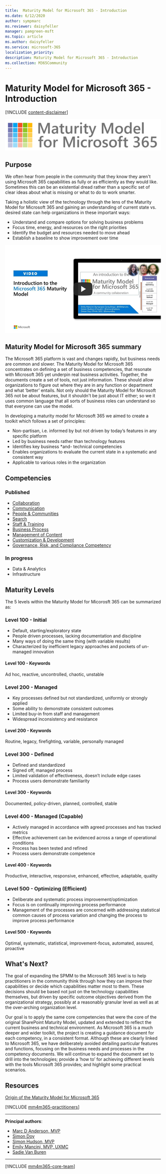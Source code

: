 ```yaml
---
title:  Maturity Model for Microsoft 365 - Introduction
ms.date: 6/12/2020
author: sympmarc
ms.reviewer: daisyfeller
manager: pamgreen-msft
ms.topic: article
ms.author: daisyfeller
ms.service: microsoft-365
localization_priority: 
description: Maturity Model for Microsoft 365 - Introduction
ms.collection: M365Community
---
```


# Maturity Model for Microsoft 365 - Introduction

[!INCLUDE [content-disclaimer](includes/content-disclaimer.md)]

![Maturity Model for Microsoft 365](media/maturity-model-for-microsoft-365/M365MM.png)

## Purpose

We often hear from people in the community that they know they aren't using Microsoft 365 capabilities as fully or as efficiently as they would like. Sometimes this can be an existential dread rather than a specific set of clear ideas about what is missing or what to do to work smarter.

Taking a holistic view of the technology through the lens of the Maturity Model for Microsoft 365 and gaining an understanding of current state vs. desired state can help organizations in these important ways:

- Understand and compare options for solving business problems
- Focus time, energy, and resources on the right priorities
- Identify the budget and resources needed to move ahead
- Establish a baseline to show improvement over time

[![Introduction to the Maturity Model for Microsoft 365](media/microsoft365-maturity-model--intro/introduction-to-the-microsoft-365-maturity-model.jpg)](https://www.youtube.com/watch?v=1nqgohquH4w)

## Maturity Model for Microsoft 365 summary

The Microsoft 365 platform is vast and changes rapidly, but business needs are common and slower. The Maturity Model for Microsoft 365 concentrates on defining a set of business competencies, that resonate with Microsoft 365 yet underpin real business activities. Together, the documents create a set of tools, not just information. These should allow organizations to figure out where they are in any function or department and what ‘better’ entails. Not only should the Maturity Model for Microsoft 365 not be about features, but it shouldn't be just about IT either; so we it uses common language that all sorts of business roles can understand so that everyone can use the model.

In developing a maturity model for Microsoft 365 we aimed to create a toolkit which follows a set of principles:

- Non-partisan, i.e. informed by but not driven by today’s features in any specific platform
- Led by business needs rather than technology features
- Identifies key business *and- technical competencies
- Enables organizations to evaluate the current state in a systematic and consistent way
- Applicable to various roles in the organization

## Competencies

### Published

- [Collaboration](microsoft365-maturity-model--collaboration.md)
- [Communication](microsoft365-maturity-model--communication.md)
- [People & Communities](microsoft365-maturity-model--people-and-communities-competency.md)
- [Search](microsoft365-maturity-model--search.md)
- [Staff & Training](microsoft365-maturity-model--staff-and-training.md)
- [Business Process](microsoft365-maturity-model--business-process.md)
- [Management of Content](microsoft365-maturity-model--management-of-content.md)
- [Customization & Development](microsoft365-maturity-model--customization-and-development.md)
- [Governance, Risk, and Compliance Competency](microsoft365-maturity-model--governance-and-compliance.md)

### In progress

- Data & Analytics
- Infrastructure

## Maturity Levels

The 5 levels within the Maturity Model for Micorosft 365 can be summarized as:

### Level 100 - Initial

- Default, starting/exploratory state
- People driven processes, lacking documentation and discipline
- Many ways of doing the same thing (with variable results)
- Characterized by inefficient legacy approaches and pockets of un-managed innovation

#### Level 100 - Keywords

Ad hoc, reactive, uncontrolled, chaotic, unstable

### Level 200 - Managed

- Key processes defined but not standardized, uniformly or strongly applied
- Some ability to demonstrate  consistent outcomes
- Limited buy-in from staff and management
- Widespread inconsistency and resistance

#### Level 200 - Keywords

Routine, legacy, firefighting, variable, personally managed

### Level 300 - Defined

- Defined and standardized
- Signed off, managed process
- Limited validation of effectiveness, doesn’t include edge cases
- Process users demonstrate familiarity
  
#### Level 300 - Keywords

Documented, policy-driven, planned, controlled, stable

### Level 400 - Managed (Capable)

- Actively managed in accordance with agreed processes and has tracked metrics
- Effective achievement can be evidenced across a range of operational conditions
- Process has been tested and refined
- Process users demonstrate competence

#### Level 400 - Keywords

Productive, interactive, responsive, enhanced, effective, adaptable, quality

### Level 500 - Optimizing (Efficient)

- Deliberate and systematic process improvement/optimization
- Focus is on continually improving process performance
- Management of the processes are concerned with addressing statistical common causes of process variation and changing the process to improve process performance

#### Level 500 - Keywords

Optimal, systematic, statistical, improvement-focus, automated, assured, proactive

## What's Next?

The goal of expanding the SPMM to the Microsoft 365 level is to help practitioners in the community think through how they can improve their capabilities or decide which capabilities matter most to them. These decisions should be based not just on the technology capabilities themselves, but driven by specific outcome objectives derived from the organizational strategy, possibly at a reasonably granular level as well as at the over-arching organization level.

Our goal is to apply the same core competencies that were the core of the original SharePoint Maturity Model, updated and extended to reflect the current business and technical environment. As Microsoft 365 is a much deeper and wider toolkit, the project is creating a guidance document for each competency, in a consistent format. Although these are clearly linked to Microsoft 365, we have deliberately avoided detailing particular features and functions, focusing on the business needs and processes in the competency documents. We will continue to expand the document set to drill into the technologies; provide a ‘how to’ for achieving different levels with the tools Microsoft 365 provides; and highlight some practical scenarios.  

## Resources

[Origin of the Maturity Model for Microsoft 365](microsoft365-maturity-model-origin-story.md)

[!INCLUDE [mm4m365-practitioners](includes/mm4m365-practitioners.md)]


---

**Principal authors**:

- [Marc D Anderson, MVP](https://www.linkedin.com/in/marcanderson)
- [Simon Doy](https://www.linkedin.com/in/simondoy)
- [Simon Hudson, MVP](https://www.linkedin.com/in/simonjhudson)
- [Emily Mancini, MVP, UXMC](https://www.linkedin.com/in/eemancini)
- [Sadie Van Buren](https://www.linkedin.com/in/sadalit)

---

[!INCLUDE [mm4m365-core-team](includes/mm4m365-core-team.md)]
